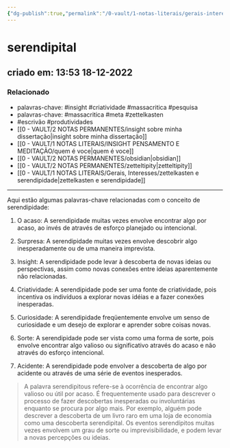 ```yaml
---
{"dg-publish":true,"permalink":"/0-vault/1-notas-literais/gerais-interesses/serendipital/","tags":["insight","criatividade","massacritica","pesquisa","meta","zettelkasten","escrivão","produtividades"],"dgHomeLink":true,"dgShowLocalGraph":true,"dgShowFileTree":true,"dgEnableSearch":true}
---
```


# serendipital
## criado em: 13:53 18-12-2022

### Relacionado
- palavras-chave: #insight #criatividade #massacritica #pesquisa 
- palavras-chave: #massacritica #meta #zettelkasten 
- #escrivão #produtividades 
- [[0 - VAULT/2 NOTAS PERMANENTES/insight sobre minha dissertação\|insight sobre minha dissertação]]
- [[0 - VAULT/1 NOTAS LITERAIS/INSIGHT PENSAMENTO E MEDITAÇÃO/quem é voce\|quem é voce]]
- [[0 - VAULT/2 NOTAS PERMANENTES/obsidian\|obsidian]]
- [[0 - VAULT/2 NOTAS PERMANENTES/zetteltipity\|zetteltipity]]
- [[0 - VAULT/1 NOTAS LITERAIS/Gerais, Interesses/zettelkasten e serendipidade\|zettelkasten e serendipidade]]
---
Aqui estão algumas palavras-chave relacionadas com o conceito de serendipidade:

1.  O acaso: A serendipidade muitas vezes envolve encontrar algo por acaso, ao invés de através de esforço planejado ou intencional.
    
2.  Surpresa: A serendipidade muitas vezes envolve descobrir algo inesperadamente ou de uma maneira imprevista.
    
3.  Insight: A serendipidade pode levar à descoberta de novas ideias ou perspectivas, assim como novas conexões entre ideias aparentemente não relacionadas.
    
4.  Criatividade: A serendipidade pode ser uma fonte de criatividade, pois incentiva os indivíduos a explorar novas idéias e a fazer conexões inesperadas.
    
5.  Curiosidade: A serendipidade freqüentemente envolve um senso de curiosidade e um desejo de explorar e aprender sobre coisas novas.
    
6.  Sorte: A serendipidade pode ser vista como uma forma de sorte, pois envolve encontrar algo valioso ou significativo através do acaso e não através do esforço intencional.
    
7.  Acidente: A serendipidade pode envolver a descoberta de algo por acidente ou através de uma série de eventos inesperados.

>A palavra serendipitous refere-se à ocorrência de encontrar algo valioso ou útil por acaso. É frequentemente usado para descrever o processo de fazer descobertas inesperadas ou involuntárias enquanto se procura por algo mais. Por exemplo, alguém pode descrever a descoberta de um livro raro em uma loja de economia como uma descoberta serendipital. Os eventos serendípitos muitas vezes envolvem um grau de sorte ou imprevisibilidade, e podem levar a novas percepções ou ideias.